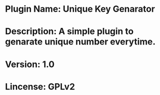 # Plugin Name: Unique Key Genarator
# Description: A simple plugin to genarate unique number everytime.
# Version: 1.0
# Lincense: GPLv2

